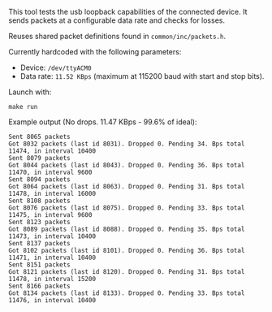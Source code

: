 This tool tests the usb loopback capabilities of the connected device. It sends packets at a configurable data rate and checks for losses.

Reuses shared packet definitions found in `common/inc/packets.h`.

Currently hardcoded with the following parameters:
* Device: `/dev/ttyACM0`
* Data rate: `11.52 KBps` (maximum at 115200 baud with start and stop bits).

Launch with:
```
make run
```

Example output (No drops. 11.47 KBps - 99.6% of ideal):
```
Sent 8065 packets
Got 8032 packets (last id 8031). Dropped 0. Pending 34. Bps total 11474, in interval 10400
Sent 8079 packets
Got 8044 packets (last id 8043). Dropped 0. Pending 36. Bps total 11470, in interval 9600
Sent 8094 packets
Got 8064 packets (last id 8063). Dropped 0. Pending 31. Bps total 11478, in interval 16000
Sent 8108 packets
Got 8076 packets (last id 8075). Dropped 0. Pending 33. Bps total 11475, in interval 9600
Sent 8123 packets
Got 8089 packets (last id 8088). Dropped 0. Pending 35. Bps total 11473, in interval 10400
Sent 8137 packets
Got 8102 packets (last id 8101). Dropped 0. Pending 36. Bps total 11471, in interval 10400
Sent 8151 packets
Got 8121 packets (last id 8120). Dropped 0. Pending 31. Bps total 11478, in interval 15200
Sent 8166 packets
Got 8134 packets (last id 8133). Dropped 0. Pending 33. Bps total 11476, in interval 10400
```

